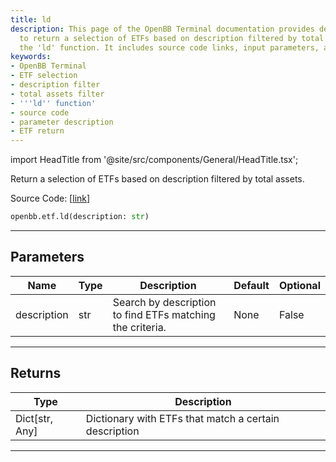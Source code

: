 ```yaml
---
title: ld
description: This page of the OpenBB Terminal documentation provides details on how
  to return a selection of ETFs based on description filtered by total assets using
  the 'ld' function. It includes source code links, input parameters, and their returns.
keywords:
- OpenBB Terminal
- ETF selection
- description filter
- total assets filter
- '''ld'' function'
- source code
- parameter description
- ETF return
---
```


import HeadTitle from '@site/src/components/General/HeadTitle.tsx';

<HeadTitle title="etf.ld - Reference | OpenBB SDK Docs" />

Return a selection of ETFs based on description filtered by total assets.

Source Code: [[link](https://github.com/OpenBB-finance/OpenBBTerminal/tree/main/openbb_terminal/etf/financedatabase_model.py#L35)]

```python
openbb.etf.ld(description: str)
```

---

## Parameters

| Name | Type | Description | Default | Optional |
| ---- | ---- | ----------- | ------- | -------- |
| description | str | Search by description to find ETFs matching the criteria. | None | False |


---

## Returns

| Type | Description |
| ---- | ----------- |
| Dict[str, Any] | Dictionary with ETFs that match a certain description |
---

